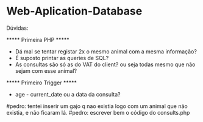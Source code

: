 # Web-Aplication-Database

Dúvidas:

***** Primeira PHP ***** 
- Dá mal se tentar registar 2x o mesmo animal com a mesma informação?
- É suposto printar as queries de SQL?
- As consultas são só as do VAT do client? ou seja todas mesmo que não sejam com esse animal?

***** Primeiro Trigger *****

- age - current_date ou a data da consulta?

#pedro:
tentei inserir um gajo q nao existia logo com um animal que não existia, e não ficaram lá.
#pedro:
escrever bem o código do consults.php
